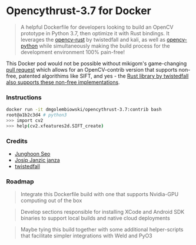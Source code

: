 # Opencythrust-3.7 for Docker
> A helpful Dockerfile for developers looking to build an OpenCV prototype in Python 3.7, then optimize it with Rust bindings.
It leverages the [opencv-rust](https://github.com/twistedfall/opencv-rust) by twistedfall and kali,
 as well as [opencv-python](https://github.com/skvark/opencv-python) while simultaneously making 
the build process for the development environment 100% pain-free!

This Docker pod would not be possible without mikigom's game-changing 
[pull request](https://github.com/janza/docker-python3-opencv/pull/28) which allows for an OpenCV-contrib
version that supports non-free, patented algorithims like SIFT, and yes - the [Rust library by
twistedfall also supports these non-free implementations](https://github.com/twistedfall/opencv-rust/blob/master/LICENSE).

### Instructions

```bash
docker run -it dmgolembiowski/opencythrust-3.7:contrib bash
root@a1b2c3d4 # python3
>>> import cv2
>>> help(cv2.xfeatures2d.SIFT_create)
```

### Credits
- [Junghoon Seo](sjh14@gist.ac.kr)
- [Josip Janzic janza](https://github.com/janza/docker-python3-opencv)
- [twistedfall](https://github.com/twistedfall/opencv-rust)

### Roadmap

> Integrate this Dockerfile build with one that supports Nvidia-GPU computing out of the box <br />

> Develop sections responsible for installing XCode and Android SDK binaries to support local builds and native cloud deployments <br />

> Maybe tying this build together with some additional helper-scripts that facilitate simpler integrations with Weld and PyO3 <br />
